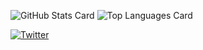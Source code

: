 

<!--
**kai-nakao/kai-nakao** is a ✨ _special_ ✨ repository because its `README.md` (this file) appears on your GitHub profile.

Here are some ideas to get you started:

- 🔭 I’m currently working on ...
- 🌱 I’m currently learning ...
- 👯 I’m looking to collaborate on ...
- 🤔 I’m looking for help with ...
- 💬 Ask me about ...
- 📫 How to reach me: ...
- 😄 Pronouns: ...
- ⚡ Fun fact: ...
-->

![GitHub Stats Card](https://github-readme-stats.vercel.app/api?username=kai-nakao)
![Top Languages Card](https://github-readme-stats.vercel.app/api/top-langs/?username=kai-nakao)

[![Twitter](https://img.shields.io/twitter/follow/kai_nakao?style=social)](https://twitter.com/kai_nakao "Twitter")
